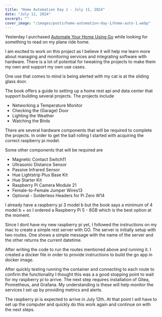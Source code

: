 ```yaml
---
title: "Home Automation Day 1 - July 11, 2024"
date: "July 11, 2024"
excerpt: ""
cover_image: "/images/posts/home-automation-day-1/home-auto-1.webp"
---
```


Yesterday I purchased [Automate Your Home Using Go](https://pragprog.com/titles/gohome/automate-your-home-using-go/) while looking for something to read on my plane ride home.

I am excited to work on this project as I believe it will help me learn more about managing and monitoring services and integrating software with hardware. There is a lot of potential for tweaking the projects to make them my own and support my own use cases.

One use that comes to mind is being alerted with my cat is at the sliding glass door.

The book offers a guide to setting up a home rest api and data center that support building several projects. The projects include

- Networking a Temperature Monitor
- Checking the (Garage) Door
- Lighting the Weather
- Watching the Birds

There are several hardware components that will be required to complete the projects. In order to get the ball rolling I started with acquiring the correct raspberry pi model.

Some other components that will be required are

- Magnetic Contact Switch11
- Ultrasonic Distance Sensor
- Passive Infrared Sensor
- Hue Lightstrip Plus Base Kit
- Hue Starter Kit
- Raspberry Pi Camera Module 21
- Female-to-Female Jumper Wires13
- Optional - Solderless Headers for Pi Zero W14

I already have a raspberry pi 3 model b but the book says a minimum of 4 model b + so I ordered a Raspberry Pi 5 - 8GB which is the best option at the moment.

Since I dont have my new raspberry pi yet, I followed the instructions on my mac to create a simple rest server with GO. The server is initially setup with two routes. One shows a simple message with the name of the server and the other returns the current datetime.

After writing the code to run the routes mentioned above and running it. I created a docker file in order to provide instructions to build the go app in docker image.

After quickly testing running the container and connecting to each route to confirm the functionality I thought this was a a good stopping point to wait for my raspberry pi to arrive. The next step requires installation of Gitea, Prometheus, and Grafana. My understanding is these will help monitor the services I set up by providing metrics and alerts.

The raspberry pi is expected to arrive in July 12th. At that point I will have to set up the computer and quickly do this work again and continue on with the next steps.
